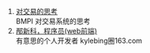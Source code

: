 ---
---

1. [对交易的思考](https://www.bmpi.dev/self/thinking-in-trade/)  
    BMPI 对交易系统的思考  
2. [邴新科，程序员(web前端)](http://kylebing.cn/index/?v=2024-03-04#/)  
    有意思的个人开发者  kylebing圈163.com
